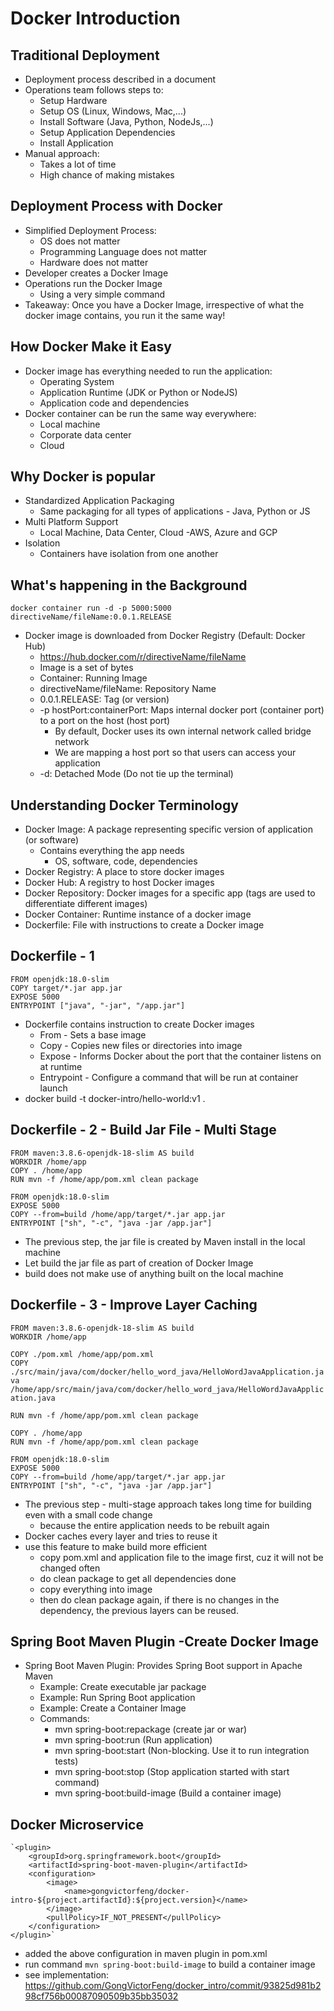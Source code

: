 # Docker Introduction

## Traditional Deployment
  * Deployment process described in a document
  * Operations team follows steps to:
    * Setup Hardware
    * Setup OS (Linux, Windows, Mac,...)
    * Install Software (Java, Python, NodeJs,...)
    * Setup Application Dependencies
    * Install Application
  * Manual approach:
    * Takes a lot of time
    * High chance of making mistakes

## Deployment Process with Docker
  * Simplified Deployment Process:
    * OS does not matter
    * Programming Language does not matter
    * Hardware does not matter
  * Developer creates a Docker Image
  * Operations run the Docker Image
    * Using a very simple command
  * Takeaway: Once you have a Docker Image, irrespective of what the docker image contains, you run it the same way!
  
## How Docker Make it Easy
  * Docker image has everything needed to run the application:
    * Operating System
    * Application Runtime (JDK or Python or NodeJS)
    * Application code and dependencies
  * Docker container can be run the same way everywhere:
    * Local machine
    * Corporate data center
    * Cloud

## Why Docker is popular
  * Standardized Application Packaging
    * Same packaging for all types of applications - Java, Python or JS
  * Multi Platform Support 
    * Local Machine, Data Center, Cloud -AWS, Azure and GCP
  * Isolation
    * Containers have isolation from one another

## What's happening in the Background
 `docker container run -d -p 5000:5000 directiveName/fileName:0.0.1.RELEASE`
 * Docker image is downloaded from Docker Registry (Default: Docker Hub)
   * https://hub.docker.com/r/directiveName/fileName
   * Image is a set of bytes
   * Container: Running Image
   * directiveName/fileName: Repository Name
   * 0.0.1.RELEASE: Tag (or version)
   * -p hostPort:containerPort: Maps internal docker port (container port) to a port on the host (host port)
     * By default, Docker uses its own internal network called bridge network
     * We are mapping a host port so that users can access your application
   * -d: Detached Mode (Do not tie up the terminal)

## Understanding Docker Terminology
  * Docker Image: A package representing specific version of application (or software)
    * Contains everything the app needs
      * OS, software, code, dependencies
  * Docker Registry: A place to store docker images
  * Docker Hub: A registry to host Docker images
  * Docker Repository: Docker images for a specific app (tags are used to differentiate different images)
  * Docker Container: Runtime instance of a docker image
  * Dockerfile: File with instructions to create a Docker image

## Dockerfile - 1 
`FROM openjdk:18.0-slim`  
`COPY target/*.jar app.jar`  
`EXPOSE 5000`  
`ENTRYPOINT ["java", "-jar", "/app.jar"]`
  * Dockerfile contains instruction to create Docker images
    * From - Sets a base image
    * Copy - Copies new files or directories into image
    * Expose - Informs Docker about the port that the container listens on at runtime
    * Entrypoint - Configure a command that will be run at container launch
  * docker build -t docker-intro/hello-world:v1 .

## Dockerfile - 2 - Build Jar File - Multi Stage
`FROM maven:3.8.6-openjdk-18-slim AS build`   
`WORKDIR /home/app`  
`COPY . /home/app`  
`RUN mvn -f /home/app/pom.xml clean package`  

`FROM openjdk:18.0-slim`  
`EXPOSE 5000`  
`COPY --from=build /home/app/target/*.jar app.jar`  
`ENTRYPOINT ["sh", "-c", "java -jar /app.jar"]`   

  * The previous step, the jar file is created by Maven install in the local machine
  * Let build the jar file as part of creation of Docker Image
  * build does not make use of anything built on the local machine

## Dockerfile - 3 - Improve Layer Caching
`FROM maven:3.8.6-openjdk-18-slim AS build`  
`WORKDIR /home/app`  

`COPY ./pom.xml /home/app/pom.xml`  
`COPY ./src/main/java/com/docker/hello_word_java/HelloWordJavaApplication.java /home/app/src/main/java/com/docker/hello_word_java/HelloWordJavaApplication.java`  

`RUN mvn -f /home/app/pom.xml clean package`  

`COPY . /home/app`  
`RUN mvn -f /home/app/pom.xml clean package`  

`FROM openjdk:18.0-slim`  
`EXPOSE 5000`  
`COPY --from=build /home/app/target/*.jar app.jar`  
`ENTRYPOINT ["sh", "-c", "java -jar /app.jar"]`  

  * The previous step - multi-stage approach takes long time for building even with a small code change
    * because the entire application needs to be rebuilt again
  * Docker caches every layer and tries to reuse it
  * use this feature to make build more efficient
    * copy pom.xml and application file to the image first, cuz it will not be changed often
    * do clean package to get all dependencies done
    * copy everything into image
    * then do clean package again, if there is no changes in the dependency, the previous layers can be reused.

## Spring Boot Maven Plugin -Create Docker Image
  * Spring Boot Maven Plugin: Provides Spring Boot support in Apache Maven
    * Example: Create executable jar package
    * Example: Run Spring Boot application
    * Example: Create a Container Image
    * Commands:
      * mvn spring-boot:repackage (create jar or war)
      * mvn spring-boot:run (Run application)
      * mvn spring-boot:start (Non-blocking. Use it to run integration tests)
      * mvn spring-boot:stop (Stop application started with start command)
      * mvn spring-boot:build-image (Build a container image)

## Docker Microservice
    `<plugin>
        <groupId>org.springframework.boot</groupId>
        <artifactId>spring-boot-maven-plugin</artifactId>
        <configuration>
            <image>
                <name>gongvictorfeng/docker-intro-${project.artifactId}:${project.version}</name>
            </image>
            <pullPolicy>IF_NOT_PRESENT</pullPolicy>
        </configuration>
    </plugin>`  

  * added the above configuration in maven plugin in pom.xml
  * run command `mvn spring-boot:build-image` to build a container image
  * see implementation: https://github.com/GongVictorFeng/docker_intro/commit/93825d981b298cf756b00087090509b35bb35032

